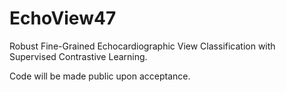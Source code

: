 # EchoView47
Robust Fine-Grained Echocardiographic View Classification with Supervised Contrastive Learning. 

Code will be made public upon acceptance.
